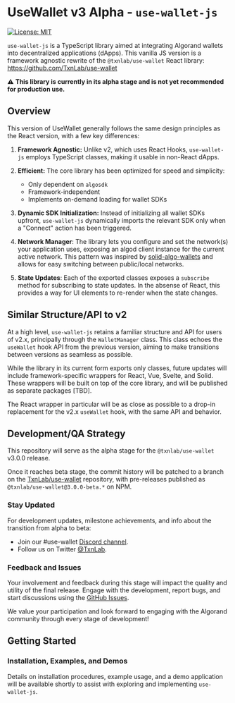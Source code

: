 # UseWallet v3 Alpha - `use-wallet-js`

<!-- [![npm version](https://badge.fury.io/js/%40txnlab%2Fuse-wallet-js.svg)](https://badge.fury.io/js/%40txnlab%2Fuse-wallet-js) -->

[![License: MIT](https://img.shields.io/badge/License-MIT-yellow.svg)](https://opensource.org/licenses/MIT)

`use-wallet-js` is a TypeScript library aimed at integrating Algorand wallets into decentralized applications (dApps). This vanilla JS version is a framework agnostic rewrite of the `@txnlab/use-wallet` React library: https://github.com/TxnLab/use-wallet

:warning: **This library is currently in its alpha stage and is not yet recommended for production use.**

## Overview

This version of UseWallet generally follows the same design principles as the React version, with a few key differences:

1. **Framework Agnostic:** Unlike v2, which uses React Hooks, `use-wallet-js` employs TypeScript classes, making it usable in non-React dApps.

2. **Efficient:** The core library has been optimized for speed and simplicity:

   - Only dependent on `algosdk`
   - Framework-independent
   - Implements on-demand loading for wallet SDKs

3. **Dynamic SDK Initialization:** Instead of initializing all wallet SDKs upfront, `use-wallet-js` dynamically imports the relevant SDK only when a "Connect" action has been triggered.

4. **Network Manager**: The library lets you configure and set the network(s) your application uses, exposing an algod client instance for the current active network. This pattern was inspired by [solid-algo-wallets](https://github.com/SilentRhetoric/solid-algo-wallets) and allows for easy switching between public/local networks.

5. **State Updates**: Each of the exported classes exposes a `subscribe` method for subscribing to state updates. In the absense of React, this provides a way for UI elements to re-render when the state changes.

## Similar Structure/API to v2

At a high level, `use-wallet-js` retains a familiar structure and API for users of v2.x, principally through the `WalletManager` class. This class echoes the `useWallet` hook API from the previous version, aiming to make transitions between versions as seamless as possible.

While the library in its current form exports only classes, future updates will include framework-specific wrappers for React, Vue, Svelte, and Solid. These wrappers will be built on top of the core library, and will be published as separate packages [TBD].

The React wrapper in particular will be as close as possible to a drop-in replacement for the v2.x `useWallet` hook, with the same API and behavior.

## Development/QA Strategy

This repository will serve as the alpha stage for the `@txnlab/use-wallet` v3.0.0 release.

Once it reaches beta stage, the commit history will be patched to a branch on the [TxnLab/use-wallet](https://github.com/TxnLab/use-wallet) repository, with pre-releases published as `@txnlab/use-wallet@3.0.0-beta.*` on NPM.

### Stay Updated

For development updates, milestone achievements, and info about the transition from alpha to beta:

- Join our #use-wallet [Discord channel](https://discord.gg/7XcuMTfeZP).
- Follow us on Twitter [@TxnLab](https://twitter.com/TxnLab).

### Feedback and Issues

Your involvement and feedback during this stage will impact the quality and utility of the final release. Engage with the development, report bugs, and start discussions using the [GitHub Issues](https://github.com/TxnLab/use-wallet-js/issues).

We value your participation and look forward to engaging with the Algorand community through every stage of development!

## Getting Started

### Installation, Examples, and Demos

Details on installation procedures, example usage, and a demo application will be available shortly to assist with exploring and implementing `use-wallet-js`.
